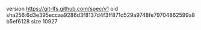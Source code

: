 version https://git-lfs.github.com/spec/v1
oid sha256:6d3e395eccaa9286d3f8137d4f3ff871d529a9748fe79704862599a8b5ef6128
size 10927
